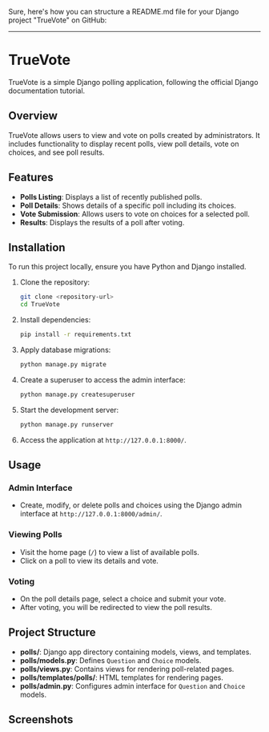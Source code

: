 Sure, here's how you can structure a README.md file for your Django project "TrueVote" on GitHub:

---

# TrueVote

TrueVote is a simple Django polling application, following the official Django documentation tutorial.

## Overview

TrueVote allows users to view and vote on polls created by administrators. It includes functionality to display recent polls, view poll details, vote on choices, and see poll results.

## Features

- **Polls Listing**: Displays a list of recently published polls.
- **Poll Details**: Shows details of a specific poll including its choices.
- **Vote Submission**: Allows users to vote on choices for a selected poll.
- **Results**: Displays the results of a poll after voting.

## Installation

To run this project locally, ensure you have Python and Django installed.

1. Clone the repository:

   ```bash
   git clone <repository-url>
   cd TrueVote
   ```

2. Install dependencies:

   ```bash
   pip install -r requirements.txt
   ```

3. Apply database migrations:

   ```bash
   python manage.py migrate
   ```

4. Create a superuser to access the admin interface:

   ```bash
   python manage.py createsuperuser
   ```

5. Start the development server:

   ```bash
   python manage.py runserver
   ```

6. Access the application at `http://127.0.0.1:8000/`.

## Usage

### Admin Interface

- Create, modify, or delete polls and choices using the Django admin interface at `http://127.0.0.1:8000/admin/`.

### Viewing Polls

- Visit the home page (`/`) to view a list of available polls.
- Click on a poll to view its details and vote.

### Voting

- On the poll details page, select a choice and submit your vote.
- After voting, you will be redirected to view the poll results.

## Project Structure

- **polls/**: Django app directory containing models, views, and templates.
- **polls/models.py**: Defines `Question` and `Choice` models.
- **polls/views.py**: Contains views for rendering poll-related pages.
- **polls/templates/polls/**: HTML templates for rendering pages.
- **polls/admin.py**: Configures admin interface for `Question` and `Choice` models.

## Screenshots
